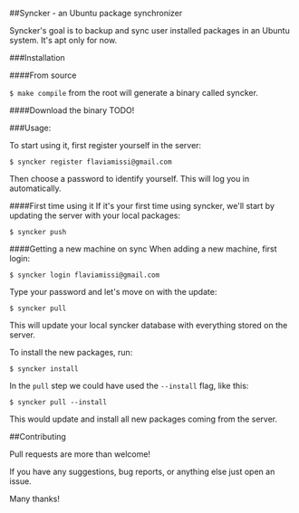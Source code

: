 ##Syncker - an Ubuntu package synchronizer

Syncker's goal is to backup and sync user installed packages in an Ubuntu system. It's apt only for now.

###Installation

####From source

   `$ make compile` from the root will generate a binary called syncker.

####Download the binary TODO!

###Usage:

To start using it, first register yourself in the server:

    $ syncker register flaviamissi@gmail.com

Then choose a password to identify yourself. This will log you in automatically.

####First time using it
If it's your first time using syncker, we'll start by updating the server with your local packages:

    $ syncker push

####Getting a new machine on sync
When adding a new machine, first login:

    $ syncker login flaviamissi@gmail.com

Type your password and let's move on with the update:

    $ syncker pull

This will update your local syncker database with everything stored on the server.

To install the new packages, run:

    $ syncker install

In the `pull` step we could have used the `--install` flag, like this:

    $ syncker pull --install

This would update and install all new packages coming from the server.


##Contributing

Pull requests are more than welcome!

If you have any suggestions, bug reports, or anything else just open an issue.

Many thanks!
